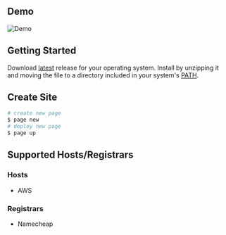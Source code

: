 ## Demo
![Demo](./demo.gif)

## Getting Started

Download [latest](https://github.com/roymoran/page/releases) release for your operating system. Install by unzipping it and moving the file to a directory included in your system's [PATH](https://superuser.com/questions/284342/what-are-path-and-other-environment-variables-and-how-can-i-set-or-use-them).

## Create Site

```bash
# create new page
$ page new
# deploy new page
$ page up
```

## Supported Hosts/Registrars

### Hosts

- AWS

### Registrars

- Namecheap
